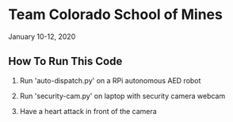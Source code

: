 # Team Colorado School of Mines

January 10-12, 2020

## How To Run This Code

1. Run 'auto-dispatch.py' on a RPi autonomous AED robot

2. Run 'security-cam.py' on laptop with security camera webcam

3. Have a heart attack in front of the camera
